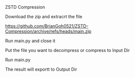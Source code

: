 ZSTD Compression

Download the zip and extracrt the file

https://github.com/BrianGoh0521/ZSTD-Compression/archive/refs/heads/main.zip

Run main.py and close it 

Put the file you want to decompress or compress to Input Dir

Run main.py

The result will exportt to Output Dir
